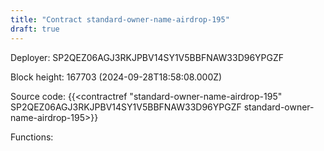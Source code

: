 ```yaml
---
title: "Contract standard-owner-name-airdrop-195"
draft: true
---
```

Deployer: SP2QEZ06AGJ3RKJPBV14SY1V5BBFNAW33D96YPGZF


 



Block height: 167703 (2024-09-28T18:58:08.000Z)

Source code: {{<contractref "standard-owner-name-airdrop-195" SP2QEZ06AGJ3RKJPBV14SY1V5BBFNAW33D96YPGZF standard-owner-name-airdrop-195>}}

Functions:


